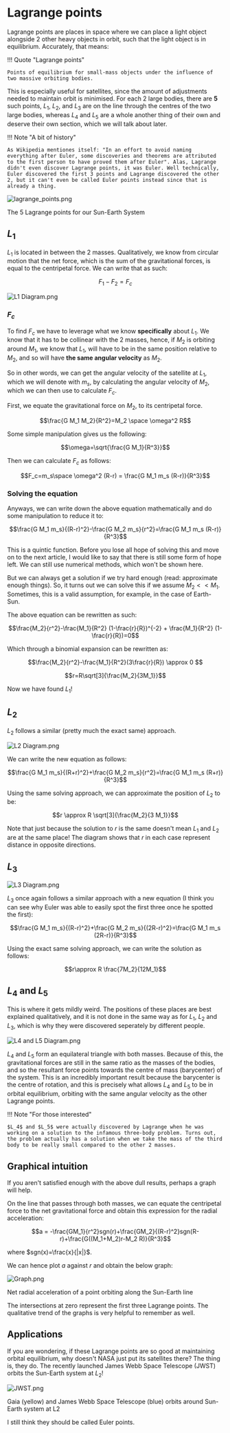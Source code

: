 # Lagrange points

Lagrange points are places in space where we can place a light object alongside 2 other heavy objects in orbit, such that the light object is in equilibrium. Accurately, that means:

!!! Quote "Lagrange points"

    Points of equilibrium for small-mass objects under the influence of two massive orbiting bodies.

This is especially useful for satellites, since the amount of adjustments needed to maintain orbit is minimised. For each 2 large bodies, there are **5** such points, $L_1$, $L_2$, and $L_3$ are on the line through the centres of the two large bodies, whereas $L_4$ and $L_5$ are a whole another thing of their own and deserve their own section, which we will talk about later. 

!!! Note "A bit of history"

    As Wikipedia mentiones itself: "In an effort to avoid naming everything after Euler, some discoveries and theorems are attributed to the first person to have proved them after Euler". Alas, Lagrange didn't even discover Lagrange points, it was Euler. Well technically, Euler discovered the first 3 points and Lagrange discovered the other 2, but it can't even be called Euler points instead since that is already a thing.

![lagrange_points.png](../img/lagrange_points.png)
<figcaption>The 5 Lagrange points for our Sun-Earth System</figcaption>

## $L_1$

$L_1$ is located in between the 2 masses. Qualitatively, we know from circular motion that the net force, which is the sum of the gravitational forces, is equal to the centripetal force. We can write that as such:

$$F_1-F_2=F_c$$

![L1 Diagram.png](../img/L1_diagram.png)

### $F_c$

To find $F_c$ we have to leverage what we know **specifically** about $L_1$. We know that it has to be collinear with the 2 masses, hence, if $M_2$ is orbiting around $M_1$, we know that $L_1$, will have to be in the same position relative to $M_2$, and so will have **the same angular velocity** as $M_2$. 

So in other words, we can get the angular velocity of the satellite at $L_1$, which we will denote with $m_s$, by calculating the angular velocity of $M_2$, which we can then use to calculate $F_c$.

First, we equate the gravitational force on $M_2$, to its centripetal force. 

$$\frac{G M_1 M_2}{R^2}=M_2 \space \omega^2 R$$

Some simple manipulation gives us the following:

$$\omega=\sqrt{\frac{G M_1}{R^3}}$$

Then we can calculate $F_c$ as follows:

$$F_c=m_s\space \omega^2 (R-r) = \frac{G M_1 m_s (R-r)}{R^3}$$

### Solving the equation

Anyways, we can write down the above equation mathematically and do some manipulation to reduce it to:

$$\frac{G M_1 m_s}{(R-r)^2}-\frac{G M_2 m_s}{r^2}=\frac{G M_1 m_s (R-r)}{R^3}$$

This is a quintic function. Before you lose all hope of solving this and move on to the next article, I would like to say that there is still some form of hope left. We can still use numerical methods, which won't be shown here.

But we can always get a solution if we try hard enough (read: approximate enough things). So, it turns out we can solve this if we assume $M_2<<M_1$. Sometimes, this is a valid assumption, for example, in the case of Earth-Sun.

The above equation can be rewritten as such:

$$\frac{M_2}{r^2}-\frac{M_1}{R^2} (1-\frac{r}{R})^{-2} + \frac{M_1}{R^2} (1-\frac{r}{R})=0$$

Which through a binomial expansion can be rewritten as:

$$\frac{M_2}{r^2}-\frac{M_1}{R^2}(3\frac{r}{R}) \approx 0 $$

$$r=R\sqrt[3]{\frac{M_2}{3M_1}}$$

Now we have found $L_1$! 

## $L_2$

$L_2$ follows a similar (pretty much the exact same) approach.

![L2 Diagram.png](../img/L2_diagram.png)

We can write the new equation as follows:

$$\frac{G M_1 m_s}{(R+r)^2}+\frac{G M_2 m_s}{r^2}=\frac{G M_1 m_s (R+r)}{R^3}$$

Using the same solving approach, we can approximate the position of $L_2$ to be:

$$r \approx R \sqrt[3]{\frac{M_2}{3 M_1}}$$

Note that just because the solution to $r$ is the same doesn't mean $L_1$ and $L_2$ are at the same place! The diagram shows that $r$ in each case represent distance in opposite directions.

## $L_3$

![L3 Diagram.png](../img/L3_diagram.png)

$L_3$ once again follows a similar approach with a new equation (I think you can see why Euler was able to easily spot the first three once he spotted the first):

$$\frac{G M_1 m_s}{(R-r)^2}+\frac{G M_2 m_s}{(2R-r)^2}=\frac{G M_1 m_s (2R-r)}{R^3}$$

Using the exact same solving approach, we can write the solution as follows:

$$r\approx R \frac{7M_2}{12M_1}$$

## $L_4$ and $L_5$

This is where it gets mildly weird. The positions of these places are best explained qualitatively, and it is not done in the same way as for $L_1$, $L_2$ and $L_3$, which is why they were discovered seperately by different people. 

![L4 and L5 Diagram.png](../img/L45_diagram.png)

$L_4$ and $L_5$ form an equilateral triangle with both masses. Because of this, the gravitational forces are still in the same ratio as the masses of the bodies, and so the resultant force points towards the centre of mass (barycenter) of the system. This is an incredibly important result because the barycenter is the centre of rotation, and this is precisely what allows $L_4$ and $L_5$ to be in orbital equilibrium, orbiting with the same angular velocity as the other Lagrange points. 

!!! Note "For those interested"

    $L_4$ and $L_5$ were actually discovered by Lagrange when he was working on a solution to the infamous three-body problem. Turns out, the problem actually has a solution when we take the mass of the third body to be really small compared to the other 2 masses.

## Graphical intuition

If you aren't satisfied enough with the above dull results, perhaps a graph will help.

On the line that passes through both masses, we can equate the centripetal force to the net gravitational force and obtain this expression for the radial acceleration:

$$a = -\frac{GM_1}{r^2}sgn(r)+\frac{GM_2}{(R-r)^2}sgn(R-r)+\frac{G((M_1+M_2)r-M_2 R)}{R^3}$$

where $sgn(x)=\frac{x}{|x|}$.

We can hence plot $a$ against $r$ and obtain the below graph:

![Graph.png](../img/L_graph.png)
<figcaption>Net radial acceleration of a point orbiting along the Sun-Earth line</figcaption>

The intersections at zero represent the first three Lagrange points. The qualitative trend of the graphs is very helpful to remember as well.

## Applications

If you are wondering, if these Lagrange points are so good at maintaining orbital equilibrium, why doesn't NASA just put its satellites there? The thing is, they do. The recently launched James Webb Space Telescope (JWST) orbits the Sun-Earth system at $L_2$! 

![JWST.png](../img/L2_JWST.png)
<figcaption>Gaia (yellow) and James Webb Space Telescope (blue) orbits around Sun-Earth system at L2</figcaption>

I still think they should be called Euler points.

